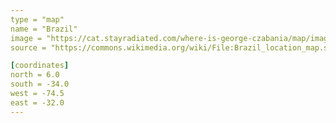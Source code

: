 ```yaml
---
type = "map"
name = "Brazil"
image = "https://cat.stayradiated.com/where-is-george-czabania/map/image/brazil.svg"
source = "https://commons.wikimedia.org/wiki/File:Brazil_location_map.svg"

[coordinates]
north = 6.0
south = -34.0
west = -74.5
east = -32.0
---
```

